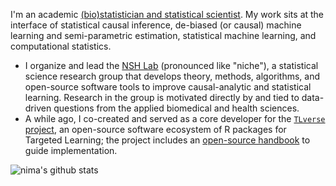 I'm an academic [(bio)statistician and statistical
scientist](https://nimahejazi.org/about). My work sits at the interface of
statistical causal inference, de-biased (or causal) machine learning and
semi-parametric estimation, statistical machine learning, and computational
statistics.

- I organize and lead the [NSH Lab](https://github.com/nshlab) (pronounced like
  "niche"), a statistical science research group that develops theory, methods,
  algorithms, and open-source software tools to improve causal-analytic and
  statistical learning. Research in the group is motivated directly by and tied
  to data-driven questions from the applied biomedical and health sciences.
- A while ago, I co-created and served as a core developer for the [`TLverse`
  project](https://github.com/tlverse), an open-source software ecosystem of
  R packages for Targeted Learning; the project includes an [open-source
  handbook](https://tlverse.org/tlverse-handbook) to guide implementation.
  <!--
  The TLverse project is a core component of [Project
  ICTML](https://www.ictml.org/), a scalable platform for machine learning and
  causal inference.
  -->

![nima's github stats](https://github-readme-stats.vercel.app/api?username=nhejazi&show_icons=true&count_private=true&theme=radical)
<!--
![](https://komarev.com/ghpvc/?username=nhejazi&color=blue)
-->
